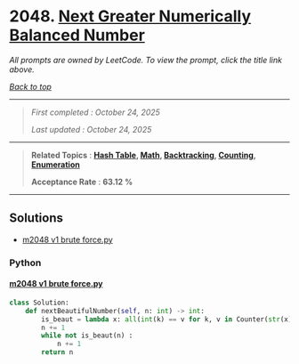 # 2048. [Next Greater Numerically Balanced Number](<https://leetcode.com/problems/next-greater-numerically-balanced-number>)

*All prompts are owned by LeetCode. To view the prompt, click the title link above.*

*[Back to top](<../README.md>)*

------

> *First completed : October 24, 2025*
>
> *Last updated : October 24, 2025*

------

> **Related Topics** : **[Hash Table](<by_topic/Hash Table.md>), [Math](<by_topic/Math.md>), [Backtracking](<by_topic/Backtracking.md>), [Counting](<by_topic/Counting.md>), [Enumeration](<by_topic/Enumeration.md>)**
>
> **Acceptance Rate** : **63.12 %**

------

## Solutions

- [m2048 v1 brute force.py](<../my-submissions/m2048 v1 brute force.py>)
### Python
#### [m2048 v1 brute force.py](<../my-submissions/m2048 v1 brute force.py>)
```Python
class Solution:
    def nextBeautifulNumber(self, n: int) -> int:
        is_beaut = lambda x: all(int(k) == v for k, v in Counter(str(x)).items())
        n += 1
        while not is_beaut(n) :
            n += 1
        return n

```


